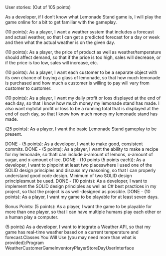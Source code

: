User stories: (Out of 105 points)

As a developer, if I don’t know what Lemonade Stand game is, I will play the game online for a bit to get familiar with the gameplay.



(10 points): As a player, I want a weather system that includes a forecast and actual weather, so that I can get a predicted forecast for a day or week and then what the actual weather is on the given day.

(10 points): As a player, the price of product as well as weather/temperature should affect demand, so that if the price is too high, sales will decrease, or if the price is too low, sales will increase, etc. 

(10 points): As a player, I want each customer to be a separate object with its own chance of buying a glass of lemonade, so that how much lemonade is purchased and how much a customer is willing to pay will vary from customer to customer.

(10 points): As a player, I want my daily profit or loss displayed at the end of each day, so that I know how much money my lemonade stand has made. I also want mytotal profit or loss to be a running total that is displayed at the end of each day, so that I know how much money my lemonade stand has made. 

(25 points): As a player, I want the basic Lemonade Stand gameplay to be present.


DONE - (5 points): As a developer, I want to make good, consistent commits.
DONE - (5 points): As a player, I want the ability to make a recipe for my lemonade, so thatI can include x-amount of lemons, x-amount of sugar, and x-amount of ice. 
DONE - (10 points (5 points each)): As a developer, I want to pinpoint at least two placeswhere I used one of the SOLID design principles and discuss my reasoning, so that I can properly understand good code design. Minimum of two SOLID design principlesmust be used. 
DONE - (10 points): As a developer, I want to implement the SOLID design principles as well as C# best practices in my project, so that the project is as well-designed as possible.
DONE - (10 points): As a player, I want my game to be playable for at least seven days.

Bonus Points:
(5 points): As a player, I want the game to be playable for more than one player, so that I can have multiple humans play each other or a human play a computer.

(5 points) As a developer, I want to integrate a Weather API, so that my game has real-time weather based on a current temperature and forecast.Classes You Will Use (you may need more than what is provided):Program WeatherCustomerGameInventoryPlayerStoreDayUserInterface